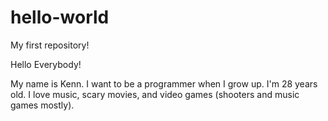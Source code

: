 # hello-world
My first repository!

Hello Everybody!

My name is Kenn. I want to be a programmer when I grow up. I'm 28 years old. 
I love music, scary movies, and video games (shooters and music games mostly).
